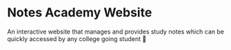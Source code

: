 # Notes Academy Website

An interactive website that manages and provides study notes which can be quickly accessed by any college going student 📝

